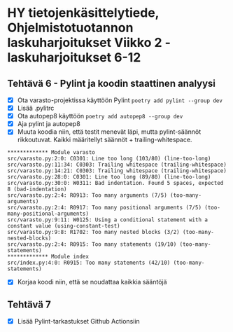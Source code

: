 # HY tietojenkäsittelytiede, Ohjelmistotuotannon laskuharjoitukset Viikko 2 - laskuharjoitukset 6-12

## Tehtävä 6 - Pylint ja koodin staattinen analyysi

- [X] Ota varasto-projektissa käyttöön Pylint `poetry add pylint --group dev`              
- [X] Lisää .pylitrc               
- [X] Ota autopep8 käyttöön `poetry add autopep8 --group dev`                
- [X] Aja pylint ja autopep8          
- [X] Muuta koodia niin, että testit menevät läpi, mutta pylint-säännöt rikkoutuvat. Kaikki määritellyt säännöt + trailing-whitespace. 
````
************* Module varasto
src/varasto.py:2:0: C0301: Line too long (103/80) (line-too-long)
src/varasto.py:11:34: C0303: Trailing whitespace (trailing-whitespace)
src/varasto.py:14:21: C0303: Trailing whitespace (trailing-whitespace)
src/varasto.py:28:0: C0301: Line too long (89/80) (line-too-long)
src/varasto.py:30:0: W0311: Bad indentation. Found 5 spaces, expected 8 (bad-indentation)
src/varasto.py:2:4: R0913: Too many arguments (7/5) (too-many-arguments)
src/varasto.py:2:4: R0917: Too many positional arguments (7/5) (too-many-positional-arguments)
src/varasto.py:9:11: W0125: Using a conditional statement with a constant value (using-constant-test)
src/varasto.py:9:8: R1702: Too many nested blocks (3/2) (too-many-nested-blocks)
src/varasto.py:2:4: R0915: Too many statements (19/10) (too-many-statements)
************* Module index
src/index.py:4:0: R0915: Too many statements (42/10) (too-many-statements)
````          
- [X] Korjaa koodi niin, että se noudattaa kaikkia sääntöjä             

## Tehtävä 7

- [X] Lisää Pylint-tarkastukset Github Actionsiin 